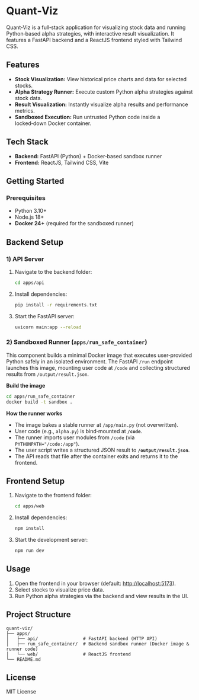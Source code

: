 # Quant‑Viz

Quant‑Viz is a full‑stack application for visualizing stock data and running Python‑based alpha strategies, with interactive result visualization. It features a FastAPI backend and a ReactJS frontend styled with Tailwind CSS.

## Features

* **Stock Visualization:** View historical price charts and data for selected stocks.
* **Alpha Strategy Runner:** Execute custom Python alpha strategies against stock data.
* **Result Visualization:** Instantly visualize alpha results and performance metrics.
* **Sandboxed Execution:** Run untrusted Python code inside a locked‑down Docker container.

## Tech Stack

* **Backend:** FastAPI (Python) + Docker‑based sandbox runner
* **Frontend:** ReactJS, Tailwind CSS, Vite

## Getting Started

### Prerequisites

* Python 3.10+
* Node.js 18+
* **Docker 24+** (required for the sandboxed runner)

## Backend Setup

### 1) API Server

1. Navigate to the backend folder:

   ```bash
   cd apps/api
   ```
2. Install dependencies:

   ```bash
   pip install -r requirements.txt
   ```
3. Start the FastAPI server:

   ```bash
   uvicorn main:app --reload
   ```

### 2) Sandboxed Runner (`apps/run_safe_container`)

This component builds a minimal Docker image that executes user‑provided Python safely in an isolated environment. The FastAPI `/run` endpoint launches this image, mounting user code at `/code` and collecting structured results from `/output/result.json`.

**Build the image**

```bash
cd apps/run_safe_container
docker build -t sandbox .
```

**How the runner works**

* The image bakes a stable runner at `/app/main.py` (not overwritten).
* User code (e.g., `alpha.py`) is bind‑mounted at **`/code`**.
* The runner imports user modules from `/code` (via `PYTHONPATH="/code:/app"`).
* The user script writes a structured JSON result to **`/output/result.json`**.
* The API reads that file after the container exits and returns it to the frontend.

## Frontend Setup

1. Navigate to the frontend folder:

   ```bash
   cd apps/web
   ```
2. Install dependencies:

   ```bash
   npm install
   ```
3. Start the development server:

   ```bash
   npm run dev
   ```

## Usage

1. Open the frontend in your browser (default: [http://localhost:5173](http://localhost:5173)).
2. Select stocks to visualize price data.
3. Run Python alpha strategies via the backend and view results in the UI.

## Project Structure

```
quant-viz/
├── apps/
│   ├── api/                 # FastAPI backend (HTTP API)
│   ├── run_safe_container/  # Backend sandbox runner (Docker image & runner code)
│   └── web/                 # ReactJS frontend
└── README.md
```

## License

MIT License
